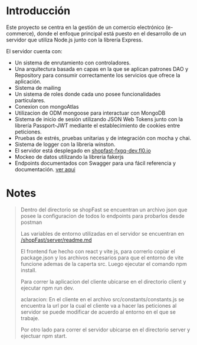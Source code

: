# Introducción
Este proyecto se centra en la gestión de un comercio electrónico (e-commerce), donde el enfoque principal está puesto en el desarrollo de un servidor que utiliza Node.js junto con la librería Express.

El servidor cuenta con:

- Un sistema de enrutamiento con controladores.
- Una arquitectura basada en capas en la que se aplican patrones DAO y Repository para consumir correctamente los servicios que ofrece la aplicación.
- Sistema de mailing
- Un sistema de roles donde cada uno posee funcionalidades particulares.
- Conexion con mongoAtlas
- Utilizacion de ODM mongoose para interactuar con MongoDB
- Sistema de inicio de sesión utilizando JSON Web Tokens junto con la librería Passport-JWT mediante el establecimiento de cookies entre peticiones.
- Pruebas de estrés, pruebas unitarias y de integración con mocha y chai.
- Sistema de logger con la libreria winston. 
- El servidor está desplegado en [shopfast-fxgq-dev.fl0.io](shopfast-fxgq-dev.fl0.io)
- Mockeo de datos utilizando la libreria fakerjs
- Endpoints documentados con Swagger para una fácil referencia y documentación. [ver aqui](shopfast-fxgq-dev.fl0.io/apidocs)

# Notes
> Dentro del directorio se shopFast se encuentran un archivo json que posee la configuracion de todos lo endpoints para probarlos desde postman
> 
>Las variables de entorno utilizadas en el servidor se encuentran en [/shopFast/server/readme.md](https://github.com/ignaciovigo/ShopFast/tree/main/server/readme.md)
>
> El frontend fue hecho con react y vite js, para correrlo copiar el package.json y los archivos necesarios para que el entorno de vite funcione ademas de la caperta src. Luego ejecutar el comando npm install.
>
> Para correr la aplicacion del cliente ubicarse en el directorio client y ejecutar npm run dev.
>
> aclaracion: En el cliente en el archivo src/constants/constants.js se encuentra la url por la cual el cliente va a hacer las peticiones al servidor se puede modificar de acuerdo al entorno en el que se trabaje.
>
> Por otro lado para correr el servidor ubicarse en el directorio server y ejectuar npm start.